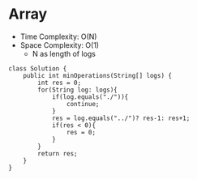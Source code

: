 # Array
* Time Complexity: O(N)
* Space Complexity: O(1)
	* N as length of logs
```
class Solution {
    public int minOperations(String[] logs) {
        int res = 0;
        for(String log: logs){
            if(log.equals("./")){
                continue;
            }
            res = log.equals("../")? res-1: res+1;
            if(res < 0){
                res = 0;
            }
        }
        return res;
    }
}
```